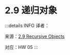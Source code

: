 # 2.9 递归对象

:::details INFO
译者：

来源：[2.9 Recursive Objects](http://composingprograms.com/pages/29-recursive-objects.html)

对应：HW 05
:::


